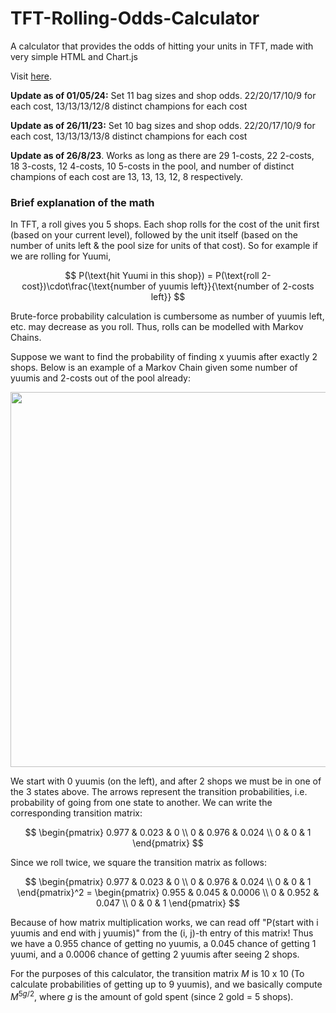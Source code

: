 # TFT-Rolling-Odds-Calculator
A calculator that provides the odds of hitting your units in TFT, made with very simple HTML and Chart.js

Visit [here](https://vastier.github.io/TFT-Rolling-Odds-Calculator/).

**Update as of 01/05/24:** Set 11 bag sizes and shop odds. 22/20/17/10/9 for each cost, 13/13/13/12/8 distinct champions for each cost

**Update as of 26/11/23:** Set 10 bag sizes and shop odds. 22/20/17/10/9 for each cost, 13/13/13/13/8 distinct champions for each cost

**Update as of 26/8/23**. Works as long as there are 29 1-costs, 22 2-costs, 18 3-costs, 12 4-costs, 10 5-costs in the pool, and number of distinct champions of each cost are 13, 13, 13, 12, 8 respectively.


### Brief explanation of the math
In TFT, a roll gives you 5 shops.
Each shop rolls for the cost of the unit first (based on your current level), followed by the unit itself (based on the number of units left & the pool size for units of that cost). So for example if we are rolling for Yuumi,

$$
P(\text{hit Yuumi in this shop}) = P(\text{roll 2-cost})\cdot\frac{\text{number of yuumis left}}{\text{number of 2-costs left}}
$$

Brute-force probability calculation is cumbersome as $\text{number of yuumis left}$, etc. may decrease as you roll. Thus, rolls can be modelled with Markov Chains.

Suppose we want to find the probability of finding x yuumis after exactly 2 shops. Below is an example of a Markov Chain given some number of yuumis and 2-costs out of the pool already:

<img src="markov.png" width="600px">


We start with 0 yuumis (on the left), and after 2 shops we must be in one of the 3 states above. The arrows represent the transition probabilities, i.e. probability of going from one state to another. We can write the corresponding transition matrix:

$$
\begin{pmatrix}
0.977 & 0.023 & 0 \\
0 & 0.976 & 0.024 \\
0 & 0 & 1
\end{pmatrix}
$$

Since we roll twice, we square the transition matrix as follows:

$$
\begin{pmatrix}
0.977 & 0.023 & 0 \\
0 & 0.976 & 0.024 \\
0 & 0 & 1
\end{pmatrix}^2 = 
\begin{pmatrix}
0.955 & 0.045 & 0.0006 \\
0 & 0.952 & 0.047 \\
0 & 0 & 1
\end{pmatrix}
$$

Because of how matrix multiplication works, we can read off "P(start with i yuumis and end with j yuumis)" from the (i, j)-th entry of this matrix! Thus we have a 0.955 chance of getting no yuumis, a 0.045 chance of getting 1 yuumi, and a 0.0006 chance of getting 2 yuumis after seeing 2 shops.

For the purposes of this calculator, the transition matrix $M$ is 10 x 10 (To calculate probabilities of getting up to 9 yuumis), and we basically compute $M^{5g/2}$, where $g$ is the amount of gold spent (since 2 gold = 5 shops).
